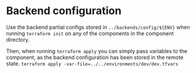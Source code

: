 # Backend configuration
Use the backend partial configs stored in `../backends/config/${ENV}` when running `terraform init` on any of the components in the component directory.

Then, when running `terraform apply` you can simply pass variables to the component, as the backend configuration has been stored in the remote state.
`terraform apply -var-file=../../environments/dev/dev.tfvars`
